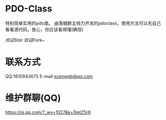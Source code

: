 # PDO-Class
特别简单实用的pdo类。
由落魄群主倾力开发的pdoclass，使用方法可以先自己看看源代码，放心，你应该看得懂(确信)

*欢迎Star 欢迎Fork~*

# 联系方式
QQ:1610943675
E-mail:xcenweb@qq.com

# 维护群聊(QQ)
https://jq.qq.com/?_wv=1027&k=5letZ5r6
